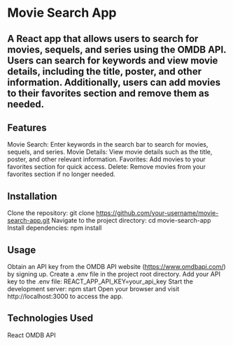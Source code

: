 # Movie Search App

## A React app that allows users to search for movies, sequels, and series using the OMDB API. Users can search for keywords and view movie details, including the title, poster, and other information. Additionally, users can add movies to their favorites section and remove them as needed.

## Features
Movie Search: Enter keywords in the search bar to search for movies, sequels, and series.
Movie Details: View movie details such as the title, poster, and other relevant information.
Favorites: Add movies to your favorites section for quick access.
Delete: Remove movies from your favorites section if no longer needed.

## Installation
Clone the repository: git clone https://github.com/your-username/movie-search-app.git
Navigate to the project directory: cd movie-search-app
Install dependencies: npm install

## Usage
Obtain an API key from the OMDB API website (https://www.omdbapi.com/) by signing up.
Create a .env file in the project root directory.
Add your API key to the .env file: REACT_APP_API_KEY=your_api_key
Start the development server: npm start
Open your browser and visit http://localhost:3000 to access the app.

## Technologies Used
React
OMDB API
